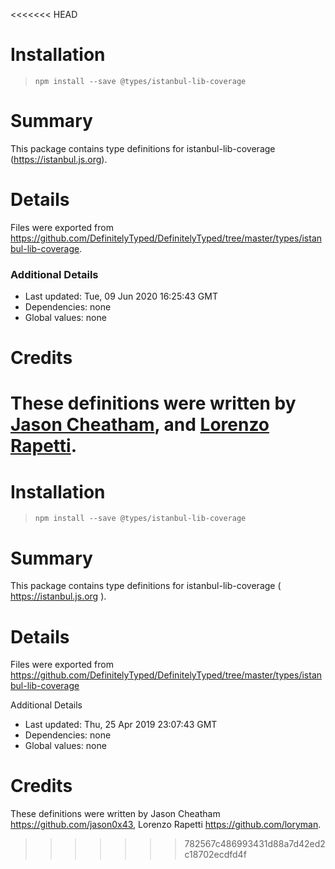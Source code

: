 <<<<<<< HEAD
# Installation
> `npm install --save @types/istanbul-lib-coverage`

# Summary
This package contains type definitions for istanbul-lib-coverage (https://istanbul.js.org).

# Details
Files were exported from https://github.com/DefinitelyTyped/DefinitelyTyped/tree/master/types/istanbul-lib-coverage.

### Additional Details
 * Last updated: Tue, 09 Jun 2020 16:25:43 GMT
 * Dependencies: none
 * Global values: none

# Credits
These definitions were written by [Jason Cheatham](https://github.com/jason0x43), and [Lorenzo Rapetti](https://github.com/loryman).
=======
# Installation
> `npm install --save @types/istanbul-lib-coverage`

# Summary
This package contains type definitions for istanbul-lib-coverage ( https://istanbul.js.org ).

# Details
Files were exported from https://github.com/DefinitelyTyped/DefinitelyTyped/tree/master/types/istanbul-lib-coverage

Additional Details
 * Last updated: Thu, 25 Apr 2019 23:07:43 GMT
 * Dependencies: none
 * Global values: none

# Credits
These definitions were written by Jason Cheatham <https://github.com/jason0x43>, Lorenzo Rapetti <https://github.com/loryman>.
>>>>>>> 782567c486993431d88a7d42ed2c18702ecdfd4f
